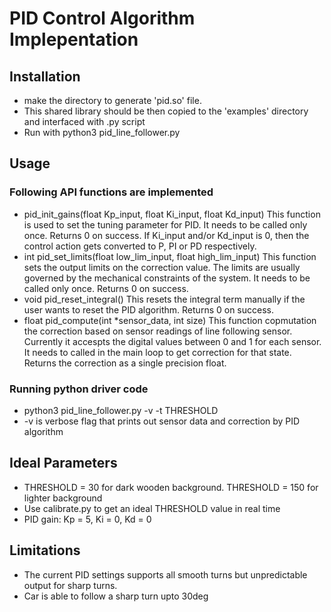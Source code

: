 # PID Control Algorithm Implepentation

## Installation
- make the directory to generate 'pid.so' file.
- This shared library should be then copied to the 'examples' directory and interfaced with .py script
- Run with python3 pid_line_follower.py

## Usage
### Following API functions are implemented
- pid_init_gains(float Kp_input, float Ki_input, float Kd_input)
This function is used to set the tuning parameter for PID. It needs to be called only once. Returns 0 on success. If Ki_input and/or Kd_input is 0, 
then the control action gets converted to P, PI or PD respectively.
- int pid_set_limits(float low_lim_input, float high_lim_input)
This function sets the output limits on the correction value. The limits are usually governed by the mechanical constraints of the system. It needs to
be called only once. Returns 0 on success.
- void pid_reset_integral()
This resets the integral term manually if the user wants to reset the PID algorithm. Returns 0 on success.
- float pid_compute(int *sensor_data, int size)
This function copmutation the correction based on sensor readings of line following sensor. Currently it accespts the digital values between 0 and 1
for each sensor. It needs to called in the main loop to get correction for that state. Returns the correction as a single precision float.

### Running python driver code
- python3 pid_line_follower.py -v -t THRESHOLD
- -v is verbose flag that prints out sensor data and correction by PID algorithm

## Ideal Parameters
- THRESHOLD = 30 for dark wooden background. THRESHOLD = 150 for lighter background
- Use calibrate.py to get an ideal THRESHOLD value in real time
- PID gain: Kp = 5, Ki = 0, Kd = 0

## Limitations
- The current PID settings supports all smooth turns but unpredictable output for sharp turns.
- Car is able to follow a sharp turn upto 30deg
